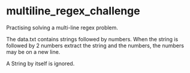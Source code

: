 multiline_regex_challenge
=========================

Practising solving a multi-line regex problem.

The data.txt contains strings followed by numbers.
When the string is followed by 2 numbers extract the string and the numbers, the numbers may be on a new line.

A String by itself is ignored.
